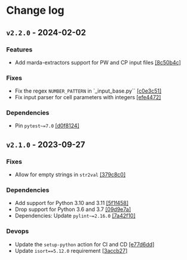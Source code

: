 # Change log

## `v2.2.0` - 2024-02-02

### Features
- Add marda-extractors support for PW and CP input files [[8c50b4c]](https://github.com/aiidateam/qe-tools/commit/8c50b4c6e203b1ccea7dd90f384c2e365e74dd5c)

### Fixes
- Fix the regex `NUMBER_PATTERN` in `_input_base.py`` [[c0e3c51]](https://github.com/aiidateam/qe-tools/commit/c0e3c516be16731923d8152ea1b08318a32b7aed)
- Fix input parser for cell parameters with integers [[efe4472]](https://github.com/aiidateam/qe-tools/commit/efe4472eef52caa9c9e87a58f7777ac20bb6ed96)

### Dependencies
- Pin `pytest~=7.0` [[d0f8124]](https://github.com/aiidateam/qe-tools/commit/d0f8124d5a48c85ae07296c37e93aa58fa35bcbe)


## `v2.1.0` - 2023-09-27

### Fixes
- Allow for empty strings in `str2val` [[379c8c0]](https://github.com/aiidateam/qe-tools/commit/379c8c0047f21e04e54c206a6279e467a3403dd5)

### Dependencies
- Add support for Python 3.10 and 3.11 [[5f1f458]](https://github.com/aiidateam/qe-tools/commit/5f1f458230e7c6db4bae5df254c67a7c0a606914)
- Drop support for Python 3.6 and 3.7 [[09d9e7a]](https://github.com/aiidateam/qe-tools/commit/09d9e7a71d8294b5191110118b58a6f6129ac8eb)
- Dependencies: Update `pylint~=2.16.0` [[7a42f10]](https://github.com/aiidateam/qe-tools/commit/7a42f10b58b602f85522266cf49f699106323ed5)

### Devops
- Update the `setup-python` action for CI and CD [[e77d6dd]](https://github.com/aiidateam/qe-tools/commit/e77d6ddeb6d0f435f6abe3128a62f75c796c9433)
- Update `isort==5.12.0` requirement [[3accb27]](https://github.com/aiidateam/qe-tools/commit/3accb27f7435485b030a9978a7cd2c358e5268bc)
